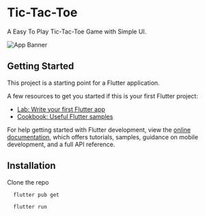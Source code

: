 # Tic-Tac-Toe

A Easy To Play Tic-Tac-Toe Game with Simple UI.

![App Banner](https://user-images.githubusercontent.com/96806599/214059348-5aa12933-2789-46b3-9dbe-d7f5c5983d20.png)

## Getting Started

This project is a starting point for a Flutter application.

A few resources to get you started if this is your first Flutter project:

- [Lab: Write your first Flutter app](https://docs.flutter.dev/get-started/codelab)
- [Cookbook: Useful Flutter samples](https://docs.flutter.dev/cookbook)

For help getting started with Flutter development, view the
[online documentation](https://docs.flutter.dev/), which offers tutorials,
samples, guidance on mobile development, and a full API reference.

## Installation

Clone the repo

```bash
  flutter pub get
```
```bash
  flutter run
```



    
